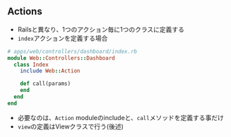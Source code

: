 
## Actions

* Railsと異なり、1つのアクション毎に1つのクラスに定義する
* `index`アクションを定義する場合

```ruby
# apps/web/controllers/dashboard/index.rb
module Web::Controllers::Dashboard
  class Index
    include Web::Action

    def call(params)
    end
  end
end
```
* 必要なのは、`Action` moduleのincludeと、`call`メソッドを定義する事だけ
* `view`の定義はViewクラスで行う(後述)
